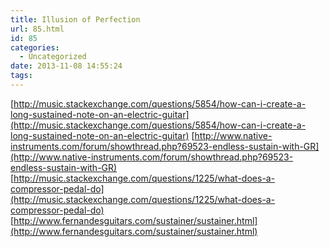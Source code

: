 ```yaml
---
title: Illusion of Perfection
url: 85.html
id: 85
categories:
  - Uncategorized
date: 2013-11-08 14:55:24
tags:
---
```


[http://music.stackexchange.com/questions/5854/how-can-i-create-a-long-sustained-note-on-an-electric-guitar](http://music.stackexchange.com/questions/5854/how-can-i-create-a-long-sustained-note-on-an-electric-guitar) [http://www.native-instruments.com/forum/showthread.php?69523-endless-sustain-with-GR](http://www.native-instruments.com/forum/showthread.php?69523-endless-sustain-with-GR) [http://music.stackexchange.com/questions/1225/what-does-a-compressor-pedal-do](http://music.stackexchange.com/questions/1225/what-does-a-compressor-pedal-do) [http://www.fernandesguitars.com/sustainer/sustainer.html](http://www.fernandesguitars.com/sustainer/sustainer.html)